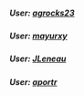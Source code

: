 ##### User: [agrocks23](https://github.com/agrocks23)

##### User: [mayurxy](https://github.com/mayurxy)

##### User: [JLeneau](https://github.com/JLeneau)

##### User: [aportr](https://github.com/aportr)
